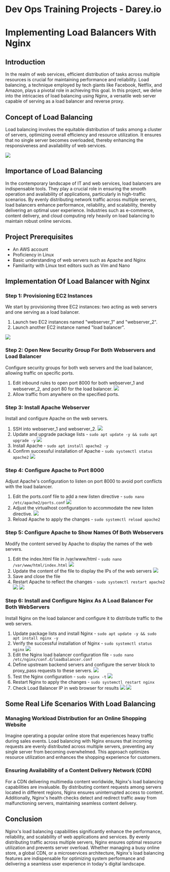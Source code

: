 # Dev Ops Training Projects - Darey.io  

# Implementing Load Balancers With Nginx

## Introduction

In the realm of web services, efficient distribution of tasks across multiple resources is crucial for maintaining performance and reliability. Load balancing, a technique employed by tech giants like Facebook, Netflix, and Amazon, plays a pivotal role in achieving this goal. In this project, we delve into the intricacies of load balancing using Nginx, a versatile web server capable of serving as a load balancer and reverse proxy.

## Concept of Load Balancing

Load balancing involves the equitable distribution of tasks among a cluster of servers, optimizing overall efficiency and resource utilization. It ensures that no single server becomes overloaded, thereby enhancing the responsiveness and availability of web services.

![](Images/load_balancer.jpeg)

## Importance of Load Balancing

In the contemporary landscape of IT and web services, load balancers are indispensable tools. They play a crucial role in ensuring the smooth operation and availability of applications, particularly in high-traffic scenarios. By evenly distributing network traffic across multiple servers, load balancers enhance performance, reliability, and scalability, thereby delivering an optimal user experience. Industries such as e-commerce, content delivery, and cloud computing rely heavily on load balancing to maintain robust online services.

## Project Prerequisites
- An AWS account
- Proficiency in Linux
- Basic understanding of web servers such as Apache and Nginx
- Familiarity with Linux text editors such as Vim and Nano

## Implementation Of Load Balancer with Nginx

### Step 1: Provisioning EC2 Instances

We start by provisioning three EC2 instances: two acting as web servers and one serving as a load balancer.

1. Launch two EC2 instances named "webserver_1" and "webserver_2".
2. Launch another EC2 instance named "load balancer".

![](<Images/01. ec2_instances.png>)

### Step 2: Open New Security Group For Both Webservers and Load Balancer

Configure security groups for both web servers and the load balancer, allowing traffic on specific ports.

1. Edit inbound rules to open port 8000 for both webserver_1 and webserver_2, and port 80 for the load balancer.
![](<Images/02. allow_port_8000.png>)
2. Allow traffic from anywhere on the specified ports.

### Step 3: Install Apache Webserver

Install and configure Apache on the web servers.

1. SSH into webserver_1 and webserver_2.
![](<Images/03. ssh_into_servers.png>)
2. Update and upgrade package lists - `sudo apt update -y && sudo apt upgrade -y`
![](<Images/04. update_upgrade.png>)
3. Install Apache - `sudo apt install apache2 -y`
4. Confirm successful installation of Apache - `sudo systemctl status apache2`
![](<Images/05. apache_successful_install.png>)

### Step 4: Configure Apache to Port 8000

Adjust Apache's configuration to listen on port 8000 to avoid port conflicts with the load balancer.

1. Edit the ports.conf file to add a new listen directive - `sudo nano /etc/apache2/ports.conf`
![](<Images/06. listen_8000.png>)
2. Adjust the virtualhost configuration to accommodate the new listen directive.
![](<Images/07. vh_statement.png>)
3. Reload Apache to apply the changes - `sudo systemctl reload apache2`

### Step 5: Configure Apache to Show Names Of Both Webservers

Modify the content served by Apache to display the names of the web servers.

1. Edit the index.html file in /var/www/html - `sudo nano /var/www/html/index.html`
![](<Images/08. index_htmL.png>)
2. Update the content of the file to display the IPs of the web servers 
![](<Images/09. ip_webserver.png>)
3. Save and close the file
4. Restart Apache to reflect the changes - `sudo systemctl restart apache2`
![](<Images/10. webserver1_ip.png>)
![](<Images/11. webserve2_ip.png>)

### Step 6: Install and Configure Nginx As A Load Balancer For Both WebServers

Install Nginx on the load balancer and configure it to distribute traffic to the web servers.

1. Update package lists and install Nginx - `sudo apt update -y && sudo apt install nginx -y`
2. Verify the successful installation of Nginx - `sudo systemctl status nginx`
![](<Images/12. nginx_install.png>)
3. Edit the Nginx load balancer configuration file - `sudo nano /etc/nginx/conf.d/loadbalancer.conf`
4. Define upstream backend servers and configure the server block to proxy_pass requests to these servers.
![](<Images/13. loadbalancer_conf.png>)
5. Test the Nginx configuration - `sudo nginx -t`
![](<Images/14. nginx_test.png>)
6. Restart Nginx to apply the changes - `sudo systemctl restart nginx`
7. Check Load Balancer IP in web browser for results
![](<Images/15. loadbalancer_web_1.png>)
![](<Images/16. loadbalancer_webtest_2.png>)

## Some Real Life Scenarios With Load Balancing

### Managing Workload Distribution for an Online Shopping Website

Imagine operating a popular online store that experiences heavy traffic during sales events. Load balancing with Nginx ensures that incoming requests are evenly distributed across multiple servers, preventing any single server from becoming overwhelmed. This approach optimizes resource utilization and enhances the shopping experience for customers.

### Ensuring Availability of a Content Delivery Network (CDN)

For a CDN delivering multimedia content worldwide, Nginx's load balancing capabilities are invaluable. By distributing content requests among servers located in different regions, Nginx ensures uninterrupted access to content. Additionally, Nginx's health checks detect and redirect traffic away from malfunctioning servers, maintaining seamless content delivery.

## Conclusion

Nginx's load balancing capabilities significantly enhance the performance, reliability, and scalability of web applications and services. By evenly distributing traffic across multiple servers, Nginx ensures optimal resource utilization and prevents server overload. Whether managing a busy online store, a global CDN, or a microservices architecture, Nginx's load balancing features are indispensable for optimizing system performance and delivering a seamless user experience in today's digital landscape.